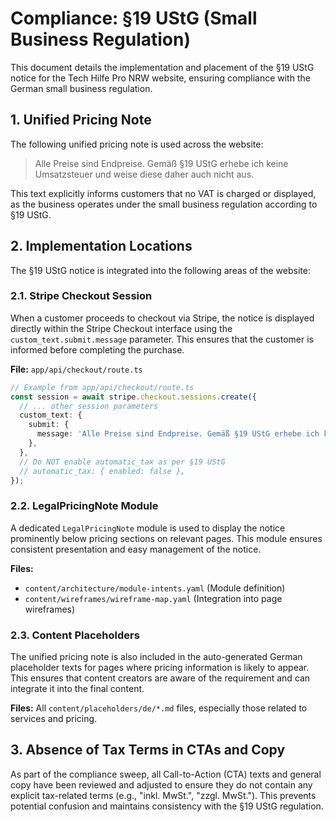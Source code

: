 # Compliance: §19 UStG (Small Business Regulation)

This document details the implementation and placement of the §19 UStG notice for the Tech Hilfe Pro NRW website, ensuring compliance with the German small business regulation.

## 1. Unified Pricing Note

The following unified pricing note is used across the website:

> Alle Preise sind Endpreise. Gemäß §19 UStG erhebe ich keine Umsatzsteuer und weise diese daher auch nicht aus.

This text explicitly informs customers that no VAT is charged or displayed, as the business operates under the small business regulation according to §19 UStG.

## 2. Implementation Locations

The §19 UStG notice is integrated into the following areas of the website:

### 2.1. Stripe Checkout Session

When a customer proceeds to checkout via Stripe, the notice is displayed directly within the Stripe Checkout interface using the `custom_text.submit.message` parameter. This ensures that the customer is informed before completing the purchase.

**File:** `app/api/checkout/route.ts`

```typescript
// Example from app/api/checkout/route.ts
const session = await stripe.checkout.sessions.create({
  // ... other session parameters
  custom_text: {
    submit: {
      message: 'Alle Preise sind Endpreise. Gemäß §19 UStG erhebe ich keine Umsatzsteuer und weise diese daher auch nicht aus.',
    },
  },
  // Do NOT enable automatic_tax as per §19 UStG
  // automatic_tax: { enabled: false },
});
```

### 2.2. LegalPricingNote Module

A dedicated `LegalPricingNote` module is used to display the notice prominently below pricing sections on relevant pages. This module ensures consistent presentation and easy management of the notice.

**Files:**
- `content/architecture/module-intents.yaml` (Module definition)
- `content/wireframes/wireframe-map.yaml` (Integration into page wireframes)

### 2.3. Content Placeholders

The unified pricing note is also included in the auto-generated German placeholder texts for pages where pricing information is likely to appear. This ensures that content creators are aware of the requirement and can integrate it into the final content.

**Files:** All `content/placeholders/de/*.md` files, especially those related to services and pricing.

## 3. Absence of Tax Terms in CTAs and Copy

As part of the compliance sweep, all Call-to-Action (CTA) texts and general copy have been reviewed and adjusted to ensure they do not contain any explicit tax-related terms (e.g., "inkl. MwSt.", "zzgl. MwSt."). This prevents potential confusion and maintains consistency with the §19 UStG regulation.
